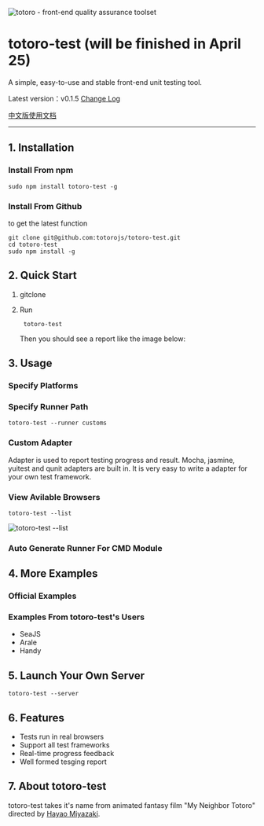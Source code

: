 ![totoro - front-end quality assurance toolset](https://f.cloud.github.com/assets/340282/401517/4563cedc-a8dd-11e2-814d-36494351adfa.jpg)

# totoro-test (will be finished in April 25)

A simple, easy-to-use and stable front-end unit testing tool.

Latest version：v0.1.5 [Change Log](https://github.com/totorojs/totoro-test/wiki/change-log)

[中文版使用文档](README.cn.md)

---

## 1. Installation

### Install From npm

    sudo npm install totoro-test -g

### Install From Github

to get the latest function

    git clone git@github.com:totorojs/totoro-test.git
    cd totoro-test
    sudo npm install -g

## 2. Quick Start

1. gitclone

2. Run

        totoro-test

    Then you should see a report like the image below:

    
## 3. Usage

### Specify Platforms



### Specify Runner Path

    totoro-test --runner customs

### Custom Adapter

Adapter is used to report testing progress and result. Mocha, jasmine, yuitest and qunit adapters are built in. It is very easy to write a adapter for your own test framework.

### View Avilable Browsers

    totoro-test --list

![totoro-test --list](https://f.cloud.github.com/assets/340282/401524/8bf080fc-a8dd-11e2-9188-5b0ff30280bb.png)

### Auto Generate Runner For CMD Module


## 4. More Examples

### Official Examples

### Examples From totoro-test's Users

- SeaJS
- Arale
- Handy

## 5. Launch Your Own Server

    totoro-test --server

## 6. Features

- Tests run in real browsers
- Support all test frameworks
- Real-time progress feedback
- Well formed tesging report

## 7. About totoro-test

totoro-test takes it's name from animated fantasy film "My Neighbor Totoro" directed by [Hayao Miyazaki](http://en.wikipedia.org/wiki/Hayao_Miyazaki).


